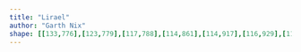 ```yaml
---
title: "Lirael"
author: "Garth Nix"
shape: [[133,776],[123,779],[117,788],[114,861],[114,917],[116,929],[115,1205],[117,1254],[117,1434],[114,1568],[115,1628],[113,1775],[114,1778],[119,1782],[239,1780],[251,1776],[256,1764],[258,1708],[260,1699],[260,1643],[263,1581],[262,1556],[264,1503],[264,1427],[270,1288],[270,1175],[272,1128],[270,1050],[272,1009],[272,933],[274,909],[278,895],[276,882],[279,870],[279,860],[274,853],[276,844],[273,836],[274,827],[272,818],[265,808],[257,788],[252,783],[244,780],[229,778],[189,776]]
---
```

